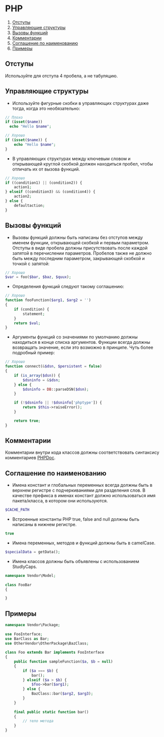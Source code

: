# PHP

  1. [Отступы](#Отступы)
  1. [Управляющие структуры](#Управляющие-структуры)
  1. [Вызовы функций](#Вызовы-функций)
  1. [Комментарии](#Комментарии)
  1. [Соглашение по наименованию](#Соглашение-по-наименованию)
  1. [Примеры](#Примеры)

## Отступы

  Используйте для отступа 4 пробела, а не табуляцию.

## Управляющие структуры

  - Используйте фигурные скобки в управляющих структурах даже тогда, когда это необязательно: 

  ```php
  // Плохо
  if (isset($name))
    echo "Hello $name";

  // Хорошо
  if (isset($name)) {
      echo "Hello $name";
  }
  ```

  - В управляющих структурах между ключевым словом и открывающей круглой скобкой должен находиться пробел, чтобы отличать их от вызова функций.

  ```php
  // Хорошо
  if ((condition1) || (condition2)) {
      action1;
  } elseif ((condition3) && (condition4)) {
      action2;
  } else {
      defaultaction;
  }
  ```
  
## Вызовы функций

  - Вызовы функций должны быть написаны без отступов между именем функции, открывающей скобкой и первым параметром. Отступы в виде пробела должны присутствовать после каждой запятой в перечислении параметров. Пробелов также не должно быть между последним параметром, закрывающей скобкой и точкой с запятой:

  ```php
  // Хорошо
  $var = foo($bar, $baz, $quux);
  ```

  - Определения функций следуют такому cоглашению:

  ```php
  // Хорошо
  function fooFunction($arg1, $arg2 = '')
  {
      if (condition) {
          statement;
      }
      return $val;
  }
  ```

  - Аргументы функций со значениями по умолчанию должны находиться в конце списка аргументов. Функции всегда должны возвращать значение, если это возможно в принципе. Чуть более подробный пример:

  ```php
  // Хорошо
  function connect(&$dsn, $persistent = false)
  {
      if (is_array($dsn)) {
          $dsninfo = &$dsn;
      } else {
          $dsninfo = DB::parseDSN($dsn);
      }
  
      if (!$dsninfo || !$dsninfo['phptype']) {
          return $this->raiseError();
      }
  
      return true;
  }
  ```

## Комментарии

  Комментарии внутри кода классов должны соответствовать синтаксису комментариев [PHPDoc](http://www.phpdoc.org).

## Соглашение по наименованию

  - Имена констант и глобальных переменных всегда должны быть в верхнем регистре с подчеркиваниями для разделения слов. В качестве префикса в именах констант должно использоваться имя пакета/класса, в котором они используются.

  ```php
  $CACHE_PATH
  ```

  - Встроенные константы PHP true, false and null должны быть написаны в нижнем регистре.

  ```php
  true
  ```

  - Имена переменных, методов и функций должны быть в camelCase.

  ```php
  $specialData = getData();
  ```

  - Имена классов должны быть объявлены с использованием StudlyCaps.

  ```php
  namespace Vendor\Model;
   
  class FooBar
  {
  
  }
  ```

## Примеры

  ```php
  namespace Vendor\Package;
   
  use FooInterface;
  use BarClass as Bar;
  use OtherVendor\OtherPackage\BazClass;
   
  class Foo extends Bar implements FooInterface
  {
      public function sampleFunction($a, $b = null)
      {
          if ($a === $b) {
              bar();
          } elseif ($a > $b) {
              $foo->bar($arg1);
          } else {
              BazClass::bar($arg2, $arg3);
          }
      }
   
      final public static function bar()
      {
          // тело метода
      }
  }
  ```
